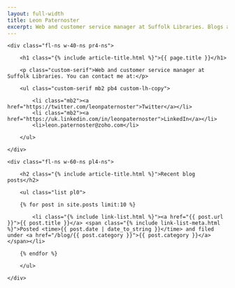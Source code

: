 ```yaml
---
layout: full-width
title: Leon Paternoster
excerpt: Web and customer service manager at Suffolk Libraries. Blogs about web design, code, politics, books and all sorts of other things.
---
```


<div class="cf">

	<div class="fl-ns w-40-ns pr4-ns">

		<h1 class="{% include article-title.html %}">{{ page.title }}</h1>

		<p class="custom-serif">Web and customer service manager at Suffolk Libraries. You can contact me at:</p>

		<ul class="custom-serif mb2 pb4 custom-lh-copy">

			<li class="mb2"><a href="https://twitter.com/leonpaternoster">Twitter</a></li>
			<li class="mb2"><a href="https://uk.linkedin.com/in/leonpaternoster">LinkedIn</a></li>
			<li>leon.paternoster@zoho.com</li>

		</ul>

	</div>

	<div class="fl-ns w-60-ns pl4-ns">

		<h2 class="{% include article-title.html %}">Recent blog posts</h2>

		<ul class="list pl0">

		{% for post in site.posts limit:10 %}

			<li class="{% include link-list.html %}"><a href="{{ post.url }}">{{ post.title }}</a> <span class="{% include link-list-meta.html %}">Posted <time>{{ post.date | date_to_string }}</time> and filed under <a href="/blog/{{ post.category }}">{{ post.category }}</a></span></li>

		{% endfor %}

		</ul>

	</div>

</div>
